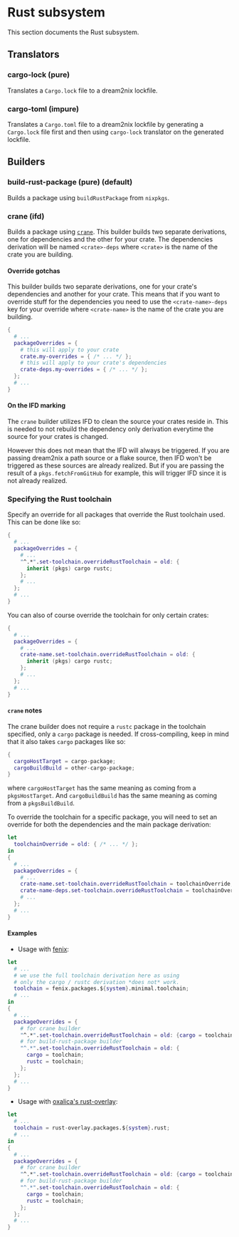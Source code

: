 # Rust subsystem

This section documents the Rust subsystem.

## Translators

### cargo-lock (pure)

Translates a `Cargo.lock` file to a dream2nix lockfile.

### cargo-toml (impure)

Translates a `Cargo.toml` file to a dream2nix lockfile by generating a `Cargo.lock` file first and then using `cargo-lock` translator on the generated lockfile.

## Builders

### build-rust-package (pure) (default)

Builds a package using `buildRustPackage` from `nixpkgs`.

### crane (ifd)

Builds a package using [`crane`](https://github.com/ipetkov/crane).
This builder builds two separate derivations, one for dependencies and the other for your crate.
The dependencies derivation will be named `<crate>-deps` where `<crate>` is the name of the crate you are building.

#### Override gotchas

This builder builds two separate derivations, one for your crate's dependencies and another for your crate.
This means that if you want to override stuff for the dependencies you need to use the `<crate-name>-deps` key for your override where `<crate-name>` is the name of the crate you are building.

```nix
{
  # ...
  packageOverrides = {
    # this will apply to your crate
    crate.my-overrides = { /* ... */ };
    # this will apply to your crate's dependencies
    crate-deps.my-overrides = { /* ... */ };
  };
  # ...
}
```

#### On the IFD marking

The `crane` builder utilizes IFD to clean the source your crates reside in.
This is needed to not rebuild the dependency only derivation everytime the source for your crates is changed.

However this does not mean that the IFD will always be triggered.
If you are passing dream2nix a path source or a flake source, then IFD won't be triggered as these sources are already realized.
But if you are passing the result of a `pkgs.fetchFromGitHub` for example, this will trigger IFD since it is not already realized.

### Specifying the Rust toolchain

Specify an override for all packages that override the Rust toolchain used.
This can be done like so:

```nix
{
  # ...
  packageOverrides = {
    # ...
    "^.*".set-toolchain.overrideRustToolchain = old: {
      inherit (pkgs) cargo rustc;
    };
    # ...
  };
  # ...
}
```

You can also of course override the toolchain for only certain crates:

```nix
{
  # ...
  packageOverrides = {
    # ...
    crate-name.set-toolchain.overrideRustToolchain = old: {
      inherit (pkgs) cargo rustc;
    };
    # ...
  };
  # ...
}
```

#### `crane` notes

The crane builder does not require a `rustc` package in the toolchain specified, only a `cargo` package is needed.
If cross-compiling, keep in mind that it also takes `cargo` packages like so:

```nix
{
  cargoHostTarget = cargo-package;
  cargoBuildBuild = other-cargo-package;
}
```

where `cargoHostTarget` has the same meaning as coming from a `pkgsHostTarget`.
And `cargoBuildBuild` has the same meaning as coming from a `pkgsBuildBuild`.

To override the toolchain for a specific package, you will need to set an override for both the dependencies and the main package derivation:

```nix
let
  toolchainOverride = old: { /* ... */ };
in
{
  # ...
  packageOverrides = {
    # ...
    crate-name.set-toolchain.overrideRustToolchain = toolchainOverride;
    crate-name-deps.set-toolchain.overrideRustToolchain = toolchainOverride;
    # ...
  };
  # ...
}
```

#### Examples

- Usage with [fenix](https://github.com/nix-community/fenix):
```nix
let
  # ...
  # we use the full toolchain derivation here as using
  # only the cargo / rustc derivation *does not* work.
  toolchain = fenix.packages.${system}.minimal.toolchain;
  # ...
in
{
  # ...
  packageOverrides = {
    # for crane builder
    "^.*".set-toolchain.overrideRustToolchain = old: {cargo = toolchain};
    # for build-rust-package builder
    "^.*".set-toolchain.overrideRustToolchain = old: {
      cargo = toolchain;
      rustc = toolchain;
    };
  };
  # ...
}
```

- Usage with [oxalica's rust-overlay](https://github.com/oxalica/rust-overlay):
```nix
let
  # ...
  toolchain = rust-overlay.packages.${system}.rust;
  # ...
in
{
  # ...
  packageOverrides = {
    # for crane builder
    "^.*".set-toolchain.overrideRustToolchain = old: {cargo = toolchain};
    # for build-rust-package builder
    "^.*".set-toolchain.overrideRustToolchain = old: {
      cargo = toolchain;
      rustc = toolchain;
    };
  };
  # ...
}
```
